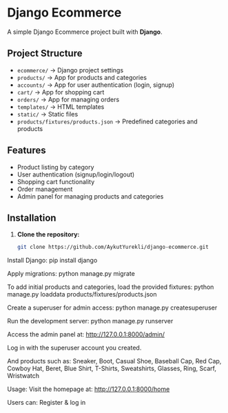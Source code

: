 # Django Ecommerce

A simple Django Ecommerce project built with **Django**.

## Project Structure

- `ecommerce/` → Django project settings  
- `products/` → App for products and categories  
- `accounts/` → App for user authentication (login, signup)  
- `cart/` → App for shopping cart  
- `orders/` → App for managing orders  
- `templates/` → HTML templates  
- `static/` → Static files  
- `products/fixtures/products.json` → Predefined categories and products  

## Features

- Product listing by category  
- User authentication (signup/login/logout)  
- Shopping cart functionality  
- Order management  
- Admin panel for managing products and categories

## Installation

1. **Clone the repository:**
   ```bash
   git clone https://github.com/AykutYurekli/django-ecommerce.git

Install Django: pip install django

Apply migrations: python manage.py migrate

To add initial products and categories, load the provided fixtures: python manage.py loaddata products/fixtures/products.json

Create a superuser for admin access: python manage.py createsuperuser

Run the development server: python manage.py runserver

Access the admin panel at: http://127.0.0.1:8000/admin/

Log in with the superuser account you created.

And products such as: Sneaker, Boot, Casual Shoe, Baseball Cap, Red Cap, Cowboy Hat, Beret, Blue Shirt, T-Shirts, Sweatshirts, Glasses, Ring, Scarf, Wristwatch

Usage: Visit the homepage at: http://127.0.0.1:8000/home

Users can: Register & log in
